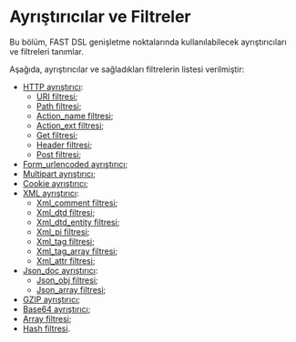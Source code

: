 [link-http]:                    parsers/http.md
[link-uri]:                     parsers/http.md#uri-filter
[link-path]:                    parsers/http.md#path-filter
[link-actionname]:              parsers/http.md#action_name-filter
[link-actionext]:               parsers/http.md#action_ext-filter
[link-get]:                     parsers/http.md#get-filter
[link-header]:                  parsers/http.md#header-filter
[link-post]:                    parsers/http.md#post-filter
[link-formurlencoded]:          parsers/form-urlencoded.md
[link-multipart]:               parsers/multipart.md
[link-cookie]:                  parsers/cookie.md
[link-xml]:                     parsers/xml.md
[link-xmlcomment]:              parsers/xml.md#xml_comment-filter
[link-xmldtd]:                  parsers/xml.md#xml_dtd-filter
[link-xmldtdentity]:            parsers/xml.md#xml_dtd_entity-filter
[link-xmlpi]:                   parsers/xml.md#xml_pi-filter
[link-xmltag]:                  parsers/xml.md#xml_tag-filter
[link-xmltagarray]:             parsers/xml.md#xml_tag_array-filter
[link-xmlattr]:                 parsers/xml.md#xml_attr-filter
[link-jsondoc]:                 parsers/json.md
[link-jsonobj]:                 parsers/json.md#json_obj-filter
[link-jsonarray]:               parsers/json.md#json_array-filter
[link-array]:                   parsers/array.md
[link-hash]:                    parsers/hash.md
[link-gzip]:                    parsers/gzip.md
[link-base64]:                  parsers/base64.md

# Ayrıştırıcılar ve Filtreler

Bu bölüm, FAST DSL genişletme noktalarında kullanılabilecek ayrıştırıcıları ve filtreleri tanımlar.

Aşağıda, ayrıştırıcılar ve sağladıkları filtrelerin listesi verilmiştir:
* [HTTP ayrıştırıcı][link-http]:
    * [URI filtresi][link-uri];
    * [Path filtresi][link-path];
    * [Action_name filtresi][link-actionname];
    * [Action_ext filtresi][link-actionext];
    * [Get filtresi][link-get];
    * [Header filtresi][link-header];
    * [Post filtresi][link-post];
* [Form_urlencoded ayrıştırıcı][link-formurlencoded];
* [Multipart ayrıştırıcı][link-multipart];
* [Cookie ayrıştırıcı][link-cookie];
* [XML ayrıştırıcı][link-xml]:
    * [Xml_comment filtresi][link-xmlcomment];
    * [Xml_dtd filtresi][link-xmldtd];
    * [Xml_dtd_entity filtresi][link-xmldtdentity];
    * [Xml_pi filtresi][link-xmlpi];
    * [Xml_tag filtresi][link-xmltag];
    * [Xml_tag_array filtresi][link-xmltagarray];
    * [Xml_attr filtresi][link-xmlattr];
* [Json_doc ayrıştırıcı][link-jsondoc]:
    * [Json_obj filtresi][link-jsonobj];
    * [Json_array filtresi][link-jsonarray];
* [GZIP ayrıştırıcı][link-gzip];
* [Base64 ayrıştırıcı][link-base64];
* [Array filtresi][link-array];
* [Hash filtresi][link-hash].
